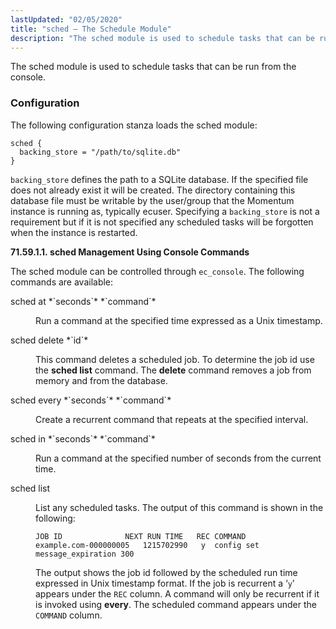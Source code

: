 ```yaml
---
lastUpdated: "02/05/2020"
title: "sched – The Schedule Module"
description: "The sched module is used to schedule tasks that can be run from the console The following configuration stanza loads the sched module Example 71 83 sched module backing store defines the path to a SQ Lite database If the specified file does not already exist it will be created..."
---
```


<a name="idp22702688"></a> 

The sched module is used to schedule tasks that can be run from the console.

### <a name="modules.sched.configuration"></a> Configuration

The following configuration stanza loads the sched module:

<a name="example.sched.3"></a> 


```
sched {
  backing_store = "/path/to/sqlite.db"
}
```

`backing_store` defines the path to a SQLite database. If the specified file does not already exist it will be created. The directory containing this database file must be writable by the user/group that the Momentum instance is running as, typically ecuser. Specifying a `backing_store` is not a requirement but if it is not specified any scheduled tasks will be forgotten when the instance is restarted.

**<a name="modules.sched.console"></a> 71.59.1.1. sched Management Using Console Commands**

The sched module can be controlled through `ec_console`. The following commands are available:

<dl class="variablelist">

<dt>sched at *`seconds`* *`command`*</dt>

<dd>

Run a command at the specified time expressed as a Unix timestamp.

</dd>

<dt>sched delete *`id`*</dt>

<dd>

This command deletes a scheduled job. To determine the job id use the **sched list**      command. The **delete** command removes a job from memory and from the database.

</dd>

<dt>sched every *`seconds`* *`command`*</dt>

<dd>

Create a recurrent command that repeats at the specified interval.

</dd>

<dt>sched in *`seconds`* *`command`*</dt>

<dd>

Run a command at the specified number of seconds from the current time.

</dd>

<dt>sched list</dt>

<dd>

List any scheduled tasks. The output of this command is shown in the following:

```
JOB ID        	    NEXT RUN TIME	REC	COMMAND
example.com-000000005	1215702990	 y	config set message_expiration 300
```

The output shows the job id followed by the scheduled run time expressed in Unix timestamp format. If the job is recurrent a ‘`y`’ appears under the `REC` column. A command will only be recurrent if it is invoked using **every**. The scheduled command appears under the `COMMAND` column.

</dd>

</dl>